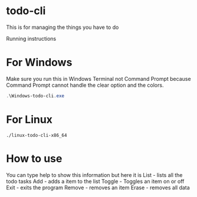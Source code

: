 # todo-cli
This is for managing the things you have to do




Running instructions

# For Windows
Make sure you run this in Windows Terminal not Command Prompt because Command Prompt cannot handle the clear option and the colors.
```powershell
.\Windows-todo-cli.exe
```
# For Linux
```console
./linux-todo-cli-x86_64
```
# How to use
You can type help to show this information but here it is
List - lists all the todo tasks
Add - adds a item to the list
Toggle - Toggles an item on or off
Exit - exits the program
Remove - removes an item
Erase - removes all data
